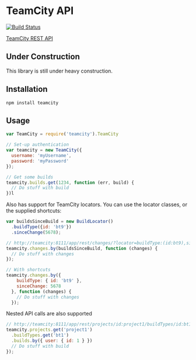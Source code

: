 # TeamCity API

[![Build Status](https://travis-ci.org/jeef3/teamcity.svg?branch=master)](https://travis-ci.org/jeef3/teamcity)

[TeamCity REST API](http://confluence.jetbrains.com/display/TCD8/REST+API)

## Under Construction

This library is still under heavy construction.

## Installation

```
npm install teamcity
```

## Usage

``` JavaScript
var TeamCity = require('teamcity').TeamCity

// Set-up authentication
var teamcity = new TeamCity({
  username: 'myUsername',
  password: 'myPassword'
});

// Get some builds
teamcity.builds.get(1234, function (err, build) {
  // Do stuff with build
})l
```

Also has support for TeamCity locators. You can use the locator classes, or the supplied shortcuts:

``` JavaScript
var buildsSinceBuild = new BuildLocator()
  .buildType({id: 'bt9'})
  .sinceChange(5678);

// http://teamcity:8111/app/rest/changes/?locator=buildType:(id:bt9),sinceChange:5678
teamcity.changes.by(buildsSinceBuild, function (changes) {
  // Do stuff with changes
});

// With shortcuts
teamcity.changes.by({
    buildType: { id: 'bt9' },
    sinceChange: 5678
  }, function (changes) {
    // Do stuff with changes
  });
```

Nested API calls are also supported

``` JavaScript
// http://teamcity:8111/app/rest/projects/id:project1/buildTypes/id:bt1/builds/user:(id:1)
teamcity.projects.get('project1')
  .buildTypes.get('bt1')
  .builds.by({ user: { id: 1 } })
  // Do stuff with build
});
```

